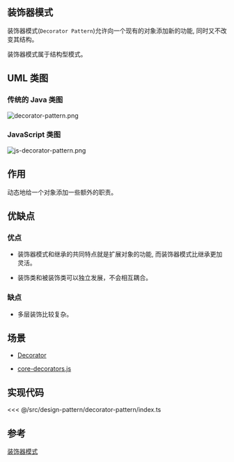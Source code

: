 ## 装饰器模式

装饰器模式(`Decorator Pattern`)允许向一个现有的对象添加新的功能, 同时又不改变其结构。

装饰器模式属于结构型模式。

## UML 类图

### 传统的 Java 类图

![decorator-pattern.png](~@images/src/design-pattern/decorator-pattern/images/decorator-pattern.png)

### JavaScript 类图

![js-decorator-pattern.png](~@images/src/design-pattern/decorator-pattern/images/js-decorator-pattern.png)

## 作用

动态地给一个对象添加一些额外的职责。

## 优缺点

### 优点

- 装饰器模式和继承的共同特点就是扩展对象的功能, 而装饰器模式比继承更加灵活。

- 装饰类和被装饰类可以独立发展，不会相互耦合。

### 缺点

- 多层装饰比较复杂。

## 场景

- [Decorator](http://es6.ruanyifeng.com/#docs/decorator)

- [core-decorators.js](https://github.com/jayphelps/core-decorators.js)

## 实现代码

<<< @/src/design-pattern/decorator-pattern/index.ts

## 参考

[装饰器模式](https://zh.wikipedia.org/wiki/%E4%BF%AE%E9%A5%B0%E6%A8%A1%E5%BC%8F)